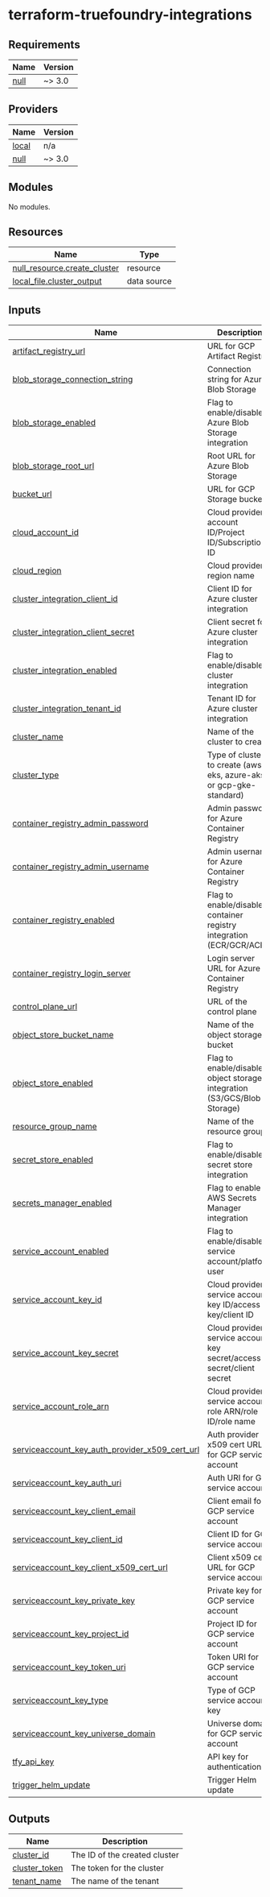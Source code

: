 # terraform-truefoundry-integrations
<!-- BEGIN_TF_DOCS -->
## Requirements

| Name | Version |
|------|---------|
| <a name="requirement_null"></a> [null](#requirement\_null) | ~> 3.0 |

## Providers

| Name | Version |
|------|---------|
| <a name="provider_local"></a> [local](#provider\_local) | n/a |
| <a name="provider_null"></a> [null](#provider\_null) | ~> 3.0 |

## Modules

No modules.

## Resources

| Name | Type |
|------|------|
| [null_resource.create_cluster](https://registry.terraform.io/providers/hashicorp/null/latest/docs/resources/resource) | resource |
| [local_file.cluster_output](https://registry.terraform.io/providers/hashicorp/local/latest/docs/data-sources/file) | data source |

## Inputs

| Name | Description | Type | Default | Required |
|------|-------------|------|---------|:--------:|
| <a name="input_artifact_registry_url"></a> [artifact\_registry\_url](#input\_artifact\_registry\_url) | URL for GCP Artifact Registry | `string` | `null` | no |
| <a name="input_blob_storage_connection_string"></a> [blob\_storage\_connection\_string](#input\_blob\_storage\_connection\_string) | Connection string for Azure Blob Storage | `string` | `null` | no |
| <a name="input_blob_storage_enabled"></a> [blob\_storage\_enabled](#input\_blob\_storage\_enabled) | Flag to enable/disable Azure Blob Storage integration | `bool` | `false` | no |
| <a name="input_blob_storage_root_url"></a> [blob\_storage\_root\_url](#input\_blob\_storage\_root\_url) | Root URL for Azure Blob Storage | `string` | `null` | no |
| <a name="input_bucket_url"></a> [bucket\_url](#input\_bucket\_url) | URL for GCP Storage bucket | `string` | `null` | no |
| <a name="input_cloud_account_id"></a> [cloud\_account\_id](#input\_cloud\_account\_id) | Cloud provider account ID/Project ID/Subscription ID | `string` | `null` | no |
| <a name="input_cloud_region"></a> [cloud\_region](#input\_cloud\_region) | Cloud provider region name | `string` | `null` | no |
| <a name="input_cluster_integration_client_id"></a> [cluster\_integration\_client\_id](#input\_cluster\_integration\_client\_id) | Client ID for Azure cluster integration | `string` | `null` | no |
| <a name="input_cluster_integration_client_secret"></a> [cluster\_integration\_client\_secret](#input\_cluster\_integration\_client\_secret) | Client secret for Azure cluster integration | `string` | `null` | no |
| <a name="input_cluster_integration_enabled"></a> [cluster\_integration\_enabled](#input\_cluster\_integration\_enabled) | Flag to enable/disable cluster integration | `bool` | `false` | no |
| <a name="input_cluster_integration_tenant_id"></a> [cluster\_integration\_tenant\_id](#input\_cluster\_integration\_tenant\_id) | Tenant ID for Azure cluster integration | `string` | `null` | no |
| <a name="input_cluster_name"></a> [cluster\_name](#input\_cluster\_name) | Name of the cluster to create | `string` | n/a | yes |
| <a name="input_cluster_type"></a> [cluster\_type](#input\_cluster\_type) | Type of cluster to create (aws-eks, azure-aks, or gcp-gke-standard) | `string` | n/a | yes |
| <a name="input_container_registry_admin_password"></a> [container\_registry\_admin\_password](#input\_container\_registry\_admin\_password) | Admin password for Azure Container Registry | `string` | `null` | no |
| <a name="input_container_registry_admin_username"></a> [container\_registry\_admin\_username](#input\_container\_registry\_admin\_username) | Admin username for Azure Container Registry | `string` | `null` | no |
| <a name="input_container_registry_enabled"></a> [container\_registry\_enabled](#input\_container\_registry\_enabled) | Flag to enable/disable container registry integration (ECR/GCR/ACR) | `bool` | `false` | no |
| <a name="input_container_registry_login_server"></a> [container\_registry\_login\_server](#input\_container\_registry\_login\_server) | Login server URL for Azure Container Registry | `string` | `null` | no |
| <a name="input_control_plane_url"></a> [control\_plane\_url](#input\_control\_plane\_url) | URL of the control plane | `string` | n/a | yes |
| <a name="input_object_store_bucket_name"></a> [object\_store\_bucket\_name](#input\_object\_store\_bucket\_name) | Name of the object storage bucket | `string` | `null` | no |
| <a name="input_object_store_enabled"></a> [object\_store\_enabled](#input\_object\_store\_enabled) | Flag to enable/disable object storage integration (S3/GCS/Blob Storage) | `bool` | `false` | no |
| <a name="input_resource_group_name"></a> [resource\_group\_name](#input\_resource\_group\_name) | Name of the resource group | `string` | `null` | no |
| <a name="input_secret_store_enabled"></a> [secret\_store\_enabled](#input\_secret\_store\_enabled) | Flag to enable/disable secret store integration | `bool` | `false` | no |
| <a name="input_secrets_manager_enabled"></a> [secrets\_manager\_enabled](#input\_secrets\_manager\_enabled) | Flag to enable AWS Secrets Manager integration | `bool` | `false` | no |
| <a name="input_service_account_enabled"></a> [service\_account\_enabled](#input\_service\_account\_enabled) | Flag to enable/disable service account/platform user | `bool` | `false` | no |
| <a name="input_service_account_key_id"></a> [service\_account\_key\_id](#input\_service\_account\_key\_id) | Cloud provider service account key ID/access key/client ID | `string` | `null` | no |
| <a name="input_service_account_key_secret"></a> [service\_account\_key\_secret](#input\_service\_account\_key\_secret) | Cloud provider service account key secret/access secret/client secret | `string` | `null` | no |
| <a name="input_service_account_role_arn"></a> [service\_account\_role\_arn](#input\_service\_account\_role\_arn) | Cloud provider service account role ARN/role ID/role name | `string` | `null` | no |
| <a name="input_serviceaccount_key_auth_provider_x509_cert_url"></a> [serviceaccount\_key\_auth\_provider\_x509\_cert\_url](#input\_serviceaccount\_key\_auth\_provider\_x509\_cert\_url) | Auth provider x509 cert URL for GCP service account | `string` | `"https://www.googleapis.com/oauth2/v1/certs"` | no |
| <a name="input_serviceaccount_key_auth_uri"></a> [serviceaccount\_key\_auth\_uri](#input\_serviceaccount\_key\_auth\_uri) | Auth URI for GCP service account | `string` | `"https://accounts.google.com/o/oauth2/auth"` | no |
| <a name="input_serviceaccount_key_client_email"></a> [serviceaccount\_key\_client\_email](#input\_serviceaccount\_key\_client\_email) | Client email for GCP service account | `string` | `null` | no |
| <a name="input_serviceaccount_key_client_id"></a> [serviceaccount\_key\_client\_id](#input\_serviceaccount\_key\_client\_id) | Client ID for GCP service account | `string` | `null` | no |
| <a name="input_serviceaccount_key_client_x509_cert_url"></a> [serviceaccount\_key\_client\_x509\_cert\_url](#input\_serviceaccount\_key\_client\_x509\_cert\_url) | Client x509 cert URL for GCP service account | `string` | `null` | no |
| <a name="input_serviceaccount_key_private_key"></a> [serviceaccount\_key\_private\_key](#input\_serviceaccount\_key\_private\_key) | Private key for GCP service account | `string` | `null` | no |
| <a name="input_serviceaccount_key_project_id"></a> [serviceaccount\_key\_project\_id](#input\_serviceaccount\_key\_project\_id) | Project ID for GCP service account | `string` | `null` | no |
| <a name="input_serviceaccount_key_token_uri"></a> [serviceaccount\_key\_token\_uri](#input\_serviceaccount\_key\_token\_uri) | Token URI for GCP service account | `string` | `"https://oauth2.googleapis.com/token"` | no |
| <a name="input_serviceaccount_key_type"></a> [serviceaccount\_key\_type](#input\_serviceaccount\_key\_type) | Type of GCP service account key | `string` | `null` | no |
| <a name="input_serviceaccount_key_universe_domain"></a> [serviceaccount\_key\_universe\_domain](#input\_serviceaccount\_key\_universe\_domain) | Universe domain for GCP service account | `string` | `"googleapis.com"` | no |
| <a name="input_tfy_api_key"></a> [tfy\_api\_key](#input\_tfy\_api\_key) | API key for authentication | `string` | n/a | yes |
| <a name="input_trigger_helm_update"></a> [trigger\_helm\_update](#input\_trigger\_helm\_update) | Trigger Helm update | `bool` | `false` | no |

## Outputs

| Name | Description |
|------|-------------|
| <a name="output_cluster_id"></a> [cluster\_id](#output\_cluster\_id) | The ID of the created cluster |
| <a name="output_cluster_token"></a> [cluster\_token](#output\_cluster\_token) | The token for the cluster |
| <a name="output_tenant_name"></a> [tenant\_name](#output\_tenant\_name) | The name of the tenant |
<!-- END_TF_DOCS -->